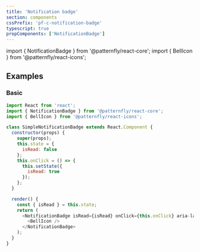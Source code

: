 ```yaml
---
title: 'Notification badge'
section: components
cssPrefix: 'pf-c-notification-badge'
typescript: true
propComponents: ['NotificationBadge']
---
```

import { NotificationBadge } from '@patternfly/react-core';
import { BellIcon } from '@patternfly/react-icons';

## Examples
### Basic
```js
import React from 'react';
import { NotificationBadge } from '@patternfly/react-core';
import { BellIcon } from '@patternfly/react-icons';

class SimpleNotificationBadge extends React.Component {
  constructor(props) {
    super(props);
    this.state = {
      isRead: false
    };
    this.onClick = () => {
      this.setState({
        isRead: true
      });
    };
  }

  render() {
    const { isRead } = this.state;
    return (
      <NotificationBadge isRead={isRead} onClick={this.onClick} aria-label="Notifications">
        <BellIcon />
      </NotificationBadge>
    );
  }
}
```
